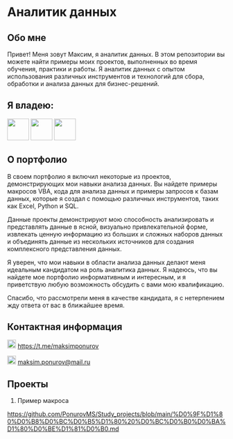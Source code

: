 # Аналитик данных
## Обо мне
Привет! Меня зовут Максим, я аналитик данных. В этом репозитории вы можете найти примеры моих проектов, выполненных во время обучения, практики и работы.
Я аналитик данных с опытом использования различных инструментов и технологий для сбора, обработки и анализа данных для бизнес-решений.
## Я владею:
<img src= "https://github.com/PonurovMS/Study_projects/assets/134910601/0a168982-2a3f-4197-b025-5f0a0ba9cde0" width="50">

<img src= "https://github.com/PonurovMS/Study_projects/assets/134910601/9dc7154e-dc37-4a90-bb25-cac1ac58fa2d" width="50">

<img src= "https://github.com/PonurovMS/Study_projects/assets/134910601/3b066b0b-833c-486c-8dd1-81371040c0c9" width="50">

## О портфолио
В своем портфолио я включил некоторые из проектов, демонстрирующих мои навыки анализа данных. Вы найдете примеры макросов VBA, кода для анализа данных и примеры запросов к базам данных, которые я создал с помощью различных инструментов, таких как Excel, Python и SQL.

Данные проекты демонстрируют мою способность анализировать и представлять данные в ясной, визуально привлекательной форме, извлекать ценную информацию из больших и сложных наборов данных и объединять данные из нескольких источников для создания комплексного представления данных.

Я уверен, что мои навыки в области анализа данных делают меня идеальным кандидатом на роль аналитика данных. Я надеюсь, что вы найдете мое портфолио информативным и интересным, и я приветствую любую возможность обсудить с вами мою квалификацию.

Спасибо, что рассмотрели меня в качестве кандидата, я с нетерпением жду ответа от вас в ближайшее время.

## Контактная информация
<img src= "https://github.com/PonurovMS/Study_projects/assets/134910601/2bffc90a-2b8a-4d93-b0b6-1d66d527c005" width="20"> https://t.me/maksimponurov

<img src= "https://github.com/PonurovMS/Study_projects/assets/134910601/59b89da7-4e91-4ce4-92d2-e9bca008ce21" width="20"> maksim.ponurov@mail.ru


## Проекты
1) Пример макроса

https://github.com/PonurovMS/Study_projects/blob/main/%D0%9F%D1%80%D0%B8%D0%BC%D0%B5%D1%80%20%D0%BC%D0%B0%D0%BA%D1%80%D0%BE%D1%81%D0%B0.md
